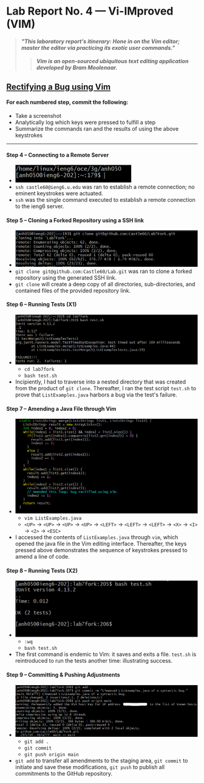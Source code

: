 # Lab Report No. 4 &mdash; Vi-IMproved (VIM)
> #### *"This laboratory report's itinerary: Hone in on the Vim editor; master the editor via practicing its exotic user commands."*
>> ***Vim is an open-sourced ubiquitous text editing application developed by Bram Moolenaar.***

## <ins>Rectifying a Bug using Vim</ins>

#### For each numbered step, commit the following:
 - Take a screenshot
 - Analytically log which keys were pressed to fulfill a step
 - Summarize the commands ran and the results of using the above keystrokes

-----

#### Step 4 &ndash; Connecting to a Remote Server
 - ![Step4](Step-4.png)
 - `ssh castle60@ieng6.u.edu` was ran to establish a remote connection; no eminent keystrokes were actuated.
 - `ssh` was the single command executed to establish a remote connection to the ieng6 server.

#### Step 5 &ndash; Cloning a Forked Repository using a SSH link
 - ![Step5](Step-5.png)
 - `git clone git@github.com:Castle60/Lab.git` was ran to clone a forked repository using the generated SSH link.
 - `git clone` will create a deep copy of all directories, sub-directories, and contained files of the provided repository link.

#### Step 6 &ndash; Running Tests (X1)
 - ![Step6](Step-6.png)
   - `cd lab7fork`
   - `bash test.sh`
 - Incipiently, I had to traverse into a nested directory that was created from the product of `git clone`. Thereafter, I ran the test script `test.sh` to prove that `ListExamples.java` harbors a bug via the test's failure.

#### Step 7 &ndash; Amending a Java File through Vim
 - ![Step7](Step-7.png)
   - `vim ListExamples.java`
   - `<UP>` &rarr; `<UP>` &rarr; `<UP>` &rarr; `<UP>` &rarr; `<LEFT>` &rarr; `<LEFT>` &rarr; `<LEFT>` &rarr; `<X>` &rarr; `<I>` &rarr; `<2>` &rarr; `<ESC>` 
 - I accessed the contents of `ListExamples.java` through `vim`, which opened the java file in the Vim editing interface. Thereafter, the keys pressed above demonstrates the sequence of keystrokes pressed to amend a line of code.

#### Step 8 &ndash; Running Tests (X2) 
 - ![Step8](Step-8.png)
   - `:wq`
   - `bash test.sh`
 - The first command is endemic to Vim: it saves and exits a file. `test.sh` is reintroduced to run the tests another time: illustrating success.

#### Step 9 &ndash; Committing & Pushing Adjustments
 - ![Step9](Step-9.png)
   - `git add .`
   - `git commit`
   - `git push origin main`
 - `git add` to transfer all amendments to the staging area, `git commit` to initiate and save these modifications, `git push` to publish all commitments to the GitHub repository.
